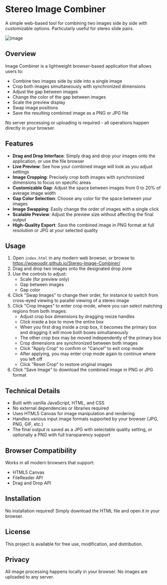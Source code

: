 # Stereo Image Combiner

A simple web-based tool for combining two images side by side with customizable options. Particularly useful for stereo slide pairs.

![image](https://github.com/user-attachments/assets/3c18baea-2d0b-439a-8508-388e82e7625c)

## Overview

Image Combiner is a lightweight browser-based application that allows users to:
- Combine two images side by side into a single image
- Crop both images simultaneously with synchronized dimensions
- Adjust the gap between images
- Change the color of the gap between images
- Scale the preview display
- Swap image positions
- Save the resulting combined image as a PNG or JPG file

No server processing or uploading is required - all operations happen directly in your browser.

## Features

- **Drag and Drop Interface**: Simply drag and drop your images onto the application, or use the file browser
- **Live Preview**: See how your combined image will look as you adjust settings
- **Image Cropping**: Precisely crop both images with synchronized dimensions to focus on specific areas
- **Customizable Gap**: Adjust the space between images from 0 to 20% of average image width
- **Gap Color Selection**: Choose any color for the space between your images
- **Image Swapping**: Easily change the order of images with a single click
- **Scalable Preview**: Adjust the preview size without affecting the final output
- **High-Quality Export**: Save the combined image in PNG format at full resolution or JPG at your selected quality

## Usage

1. Open `index.html` in any modern web browser, or browse to https://wpwoodjr.github.io/Stereo-Image-Combiner/
2. Drag and drop two images onto the designated drop zone
3. Use the controls to adjust:
   - Scale (for preview only)
   - Gap between images
   - Gap color
4. Click "Swap Images" to change their order, for instance to switch from cross-eyed viewing to parallel viewing of a stereo image
5. Click "Crop Images" to enter crop mode, where you can select matching regions from both images:
   - Adjust crop box dimensions by dragging resize handles
   - Click inside a box to move the entire box
   - When you first drag inside a crop box, it becomes the primary box and dragging it will move both boxes simultaneously
   - The other crop box may be moved independently of the primary box
   - Crop dimensions are synchronized between both images
   - Click "Apply Crop" to confirm or "Cancel" to exit crop mode
   - After applying, you may enter crop mode again to continue where you left off
   - Click "Reset Crop" to restore original images
6. Click "Save Image" to download the combined image in PNG or JPG format

## Technical Details

- Built with vanilla JavaScript, HTML, and CSS
- No external dependencies or libraries required
- Uses HTML5 Canvas for image manipulation and rendering
- Handles various input image formats supported by your browser (JPG, PNG, GIF, etc.)
- The final output is saved as a JPG with selectable quality setting, or optionally a PNG with full transparency support

## Browser Compatibility

Works in all modern browsers that support:
- HTML5 Canvas
- FileReader API
- Drag and Drop API

## Installation

No installation required! Simply download the HTML file and open it in your browser.

## License

This project is available for free use, modification, and distribution.

## Privacy

All image processing happens locally in your browser. No images are uploaded to any server.

